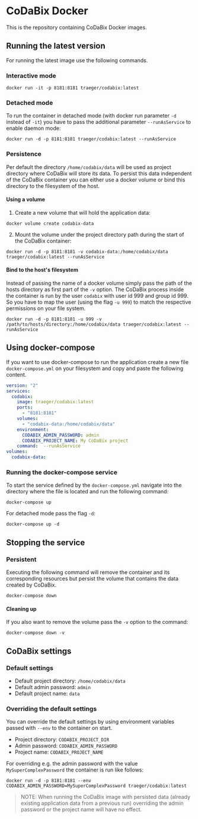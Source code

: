 # CoDaBix Docker

This is the repository containing CoDaBix Docker images.

## Running the latest version

For running the latest image use the following commands.

### __Interactive__ mode

```
docker run -it -p 8181:8181 traeger/codabix:latest
````

### __Detached__ mode

To run the container in detached mode (with docker run parameter `-d` instead of `-it`) you have to pass the additional parameter `--runAsService` to enable daemon mode:

```
docker run -d -p 8181:8181 traeger/codabix:latest --runAsService
````

### Persistence

Per default the directory `/home/codabix/data` will be used as project directory where CoDaBix will store its data.
To persist this data independent of the CoDaBix container you can either use a docker volume or bind this directory to the filesystem of the host. 

#### Using a volume

1. Create a new volume that will hold the application data:

```
docker volume create codabix-data
```

2. Mount the volume under the project directory path during the start of the CoDaBix container:

```
docker run -d -p 8181:8181 -v codabix-data:/home/codabix/data traeger/codabix:latest --runAsService
```

#### Bind to the host's filesystem

Instead of passing the name of a docker volume simply pass the path of the hosts directory as first part of the `-v` option.
The CoDaBix process inside the container is run by the user `codabix` with user id 999 and group id 999. So you have to map the user (using the flag `-u 999`) to match the respective permissions on your file system.

```
docker run -d -p 8181:8181 -u 999 -v /path/to/hosts/directory:/home/codabix/data traeger/codabix:latest --runAsService
```

## Using docker-compose

If you want to use docker-compose to run the application create a new file `docker-compose.yml` on your filesystem and copy and paste the following content.

``` docker-compose.yml
version: "2"
services:
  codabix:
    image: traeger/codabix:latest
    ports:
      - "8181:8181"
    volumes:
      - "codabix-data:/home/codabix/data"
    environment:
      CODABIX_ADMIN_PASSWORD: admin
      CODABIX_PROJECT_NAME: My CoDaBix project
    command:  --runAsService
volumes:
  codabix-data:

```

### Running the docker-compose service

To start the service defined by the `docker-compose.yml` navigate into the directory where the file is located and run the following command:

```
docker-compose up
```

For detached mode pass the flag `-d`:

```
docker-compose up -d
```

## Stopping the service

### Persistent
 
Executing the following command will remove the container and its corresponding resources but persist the volume that contains the data created by CoDaBix.

```
docker-compose down
```

#### Cleaning up

If you also want to remove the volume pass the `-v` option to the command:

```
docker-compose down -v
```

## CoDaBix settings

### Default settings

* Default project directory: `/home/codabix/data`
* Default admin password: `admin`
* Default project name: `data`

### Overriding the default settings

You can override the default settings by using environment variables passed with `--env` to the container on start.

* Project directory: `CODABIX_PROJECT_DIR`
* Admin password: `CODABIX_ADMIN_PASSWORD`
* Project name: `CODABIX_PROJECT_NAME`

For overriding e.g. the admin password with the value `MySuperComplexPassword` the container is run like follows:

```
docker run -d -p 8181:8181 --env CODABIX_ADMIN_PASSWORD=MySuperComplexPassword traeger/codabix:latest
```

> NOTE: When running the CoDaBix image with persisted data (already existing application data from a previous run) overriding the admin password or the project name will have no effect.
